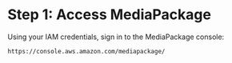 # Step 1: Access MediaPackage<a name="access-emp"></a>

 Using your IAM credentials, sign in to the MediaPackage console: 

```
https://console.aws.amazon.com/mediapackage/
```